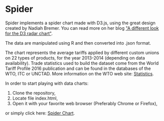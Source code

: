 Spider
============

Spider implements a spider chart made with D3.js, using the great design created by Nadiah Bremer. You can read more on her blog ["A different look for the D3 radar chart"](https://www.visualcinnamon.com/2015/10/different-look-d3-radar-chart.html).

The data are manipulated using R and then converted into .json format.

The chart represents the average tariffs applied by different custom unions on 22 types of products, for the year 2013-2014 (depending on data availability). Trade statistics used to build the dataset come from the World Tariff Profile 2016 publication and can be found in the databases of the WTO, ITC or UNCTAD. More information on the WTO web site: [Statistics](https://www.wto.org/statistics).

In order to start playing with data charts:

1.  Clone the repository,
2.  Locate file index.html,
3.  Open it with your favorite web browser (Preferably Chrome or Firefox),

or simply click here: [Spider Chart](https://marcgumowski.github.io/Spider/).

